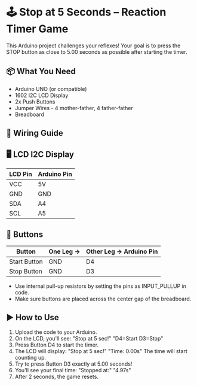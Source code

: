 🕹️ Stop at 5 Seconds – Reaction Timer Game
==========================================

This Arduino project challenges your reflexes!
Your goal is to press the STOP button as close to 5.00 seconds as possible after starting the timer.

📦 What You Need
---------------
- Arduino UNO (or compatible)
- 1602 I2C LCD Display
- 2x Push Buttons
- Jumper Wires - 4 mother-father, 4 father-father
- Breadboard

🔌 Wiring Guide
---------------

🖥️ LCD I2C Display
-------------------
| LCD Pin | Arduino Pin |
|---------|-------------|
| VCC     | 5V          |
| GND     | GND         |
| SDA     | A4          |
| SCL     | A5          |

🔘 Buttons
----------
| Button         | One Leg → | Other Leg → Arduino Pin |
|----------------|-----------|--------------------------|
| Start Button   | GND       | D4                       |
| Stop Button    | GND       | D3                       |

- Use internal pull-up resistors by setting the pins as INPUT_PULLUP in code.
- Make sure buttons are placed across the center gap of the breadboard.

▶️ How to Use
-------------
1. Upload the code to your Arduino.
2. On the LCD, you'll see:
   "Stop at 5 sec!"
   "D4=Start D3=Stop"
3. Press Button D4 to start the timer.
4. The LCD will display:
   "Stop at 5 sec!"
   "Time: 0.00s"
   The time will start counting up.
5. Try to press Button D3 exactly at 5.00 seconds!
6. You'll see your final time:
   "Stopped at:"
   "4.97s"
7. After 2 seconds, the game resets.

